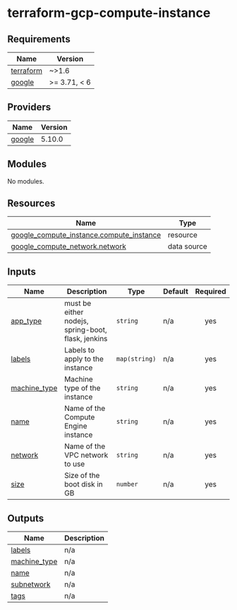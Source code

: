 # terraform-gcp-compute-instance
<!-- BEGIN_TF_DOCS -->
## Requirements

| Name | Version |
|------|---------|
| <a name="requirement_terraform"></a> [terraform](#requirement\_terraform) | ~>1.6 |
| <a name="requirement_google"></a> [google](#requirement\_google) | >= 3.71, < 6 |

## Providers

| Name | Version |
|------|---------|
| <a name="provider_google"></a> [google](#provider\_google) | 5.10.0 |

## Modules

No modules.

## Resources

| Name | Type |
|------|------|
| [google_compute_instance.compute_instance](https://registry.terraform.io/providers/hashicorp/google/latest/docs/resources/compute_instance) | resource |
| [google_compute_network.network](https://registry.terraform.io/providers/hashicorp/google/latest/docs/data-sources/compute_network) | data source |

## Inputs

| Name | Description | Type | Default | Required |
|------|-------------|------|---------|:--------:|
| <a name="input_app_type"></a> [app\_type](#input\_app\_type) | must be either nodejs, spring-boot, flask, jenkins | `string` | n/a | yes |
| <a name="input_labels"></a> [labels](#input\_labels) | Labels to apply to the instance | `map(string)` | n/a | yes |
| <a name="input_machine_type"></a> [machine\_type](#input\_machine\_type) | Machine type of the instance | `string` | n/a | yes |
| <a name="input_name"></a> [name](#input\_name) | Name of the Compute Engine instance | `string` | n/a | yes |
| <a name="input_network"></a> [network](#input\_network) | Name of the VPC network to use | `string` | n/a | yes |
| <a name="input_size"></a> [size](#input\_size) | Size of the boot disk in GB | `number` | n/a | yes |

## Outputs

| Name | Description |
|------|-------------|
| <a name="output_labels"></a> [labels](#output\_labels) | n/a |
| <a name="output_machine_type"></a> [machine\_type](#output\_machine\_type) | n/a |
| <a name="output_name"></a> [name](#output\_name) | n/a |
| <a name="output_subnetwork"></a> [subnetwork](#output\_subnetwork) | n/a |
| <a name="output_tags"></a> [tags](#output\_tags) | n/a |
<!-- END_TF_DOCS -->